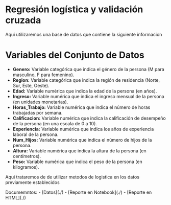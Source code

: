 # Regresión logística y validación cruzada
 Aqui utilizaremos una base de datos que contiene la siguiente informacion
</head>
<body>
    <h1>Variables del Conjunto de Datos</h1>
    <ul>
        <li><strong>Genero:</strong> Variable categórica que indica el género de la persona (M para masculino, F para femenino).</li>
        <li><strong>Region:</strong> Variable categórica que indica la región de residencia (Norte, Sur, Este, Oeste).</li>
        <li><strong>Edad:</strong> Variable numérica que indica la edad de la persona (en años).</li>
        <li><strong>Ingreso:</strong> Variable numérica que indica el ingreso mensual de la persona (en unidades monetarias).</li>
        <li><strong>Horas_Trabajo:</strong> Variable numérica que indica el número de horas trabajadas por semana.</li>
        <li><strong>Calificacion:</strong> Variable numérica que indica la calificación de desempeño de la persona (en una escala de 0 a 10).</li>
        <li><strong>Experiencia:</strong> Variable numérica que indica los años de experiencia laboral de la persona.</li>
        <li><strong>Num_Hijos:</strong> Variable numérica que indica el número de hijos de la persona.</li>
        <li><strong>Altura:</strong> Variable numérica que indica la altura de la persona (en centímetros).</li>
        <li><strong>Peso:</strong> Variable numérica que indica el peso de la persona (en kilogramos).</li>
    </ul>
</body>

Aqui trataremos de de utilizar metodos de logistica en los datos previamente establecidos 
</head>
Documemntos:
- [Datos](./)
- [Reporte en Notebook](./)
- [Reporte en HTML](./)
